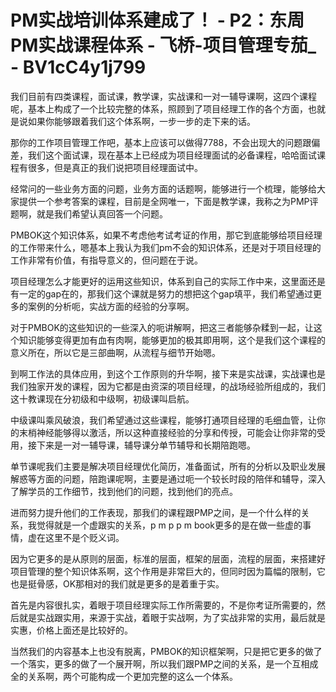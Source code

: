# PM实战培训体系建成了！ - P2：东周PM实战课程体系 - 飞桥-项目管理专茄_ - BV1cC4y1j799

我们目前有四类课程，面试课，教学课，实战课和一对一辅导课啊，这四个课程呢，基本上构成了一个比较完整的体系，照顾到了项目经理工作的各个方面，也就是说如果你能够跟着我们这个体系啊，一步一步的走下来的话。

那你的工作项目管理工作吧，基本上应该可以做得7788，不会出现大的问题跟偏差，我们这个面试课，现在基本上已经成为项目经理面试的必备课程，哈哈面试课程有很多，但是真正的我们说把项目经理面试中。

经常问的一些业务方面的问题，业务方面的话题啊，能够进行一个梳理，能够给大家提供一个参考答案的课程，目前是全网唯一，下面是教学课，我称之为PMP评题啊，就是我们希望认真回答一个问题。

PMBOK这个知识体系，如果不考虑他考试考证的作用，那它到底能够给项目经理的工作带来什么，嗯基本上我认为我们pm不会的知识体系，还是对于项目经理的工作非常有价值，有指导意义的，但问题在于说。

项目经理怎么才能更好的运用这些知识，体系到自己的实际工作中来，这里面还是有一定的gap在的，那我们这个课就是努力的想把这个gap填平，我们希望通过更多的案例的分析呃，实战方面的经验的分享啊。

对于PMBOK的这些知识的一些深入的呃讲解啊，把这三者能够杂糅到一起，让这个知识能够变得更加有血有肉啊，能够更加的极其即用啊，这个是我们这个课程的意义所在，所以它是三部曲啊，从流程与细节开始嗯。

到啊工作法的具体应用，到这个工作原则的升华啊，接下来是实战课，实战课也是我们独家开发的课程，因为它都是由资深的项目经理，的战场经验所组成的，我们这十教课现在分初级和中级啊，初级课叫启航。

中级课叫乘风破浪，我们希望通过这些课程，能够打通项目经理的毛细血管，让你的末梢神经能够得以激活，所以这种直接经验的分享和传授，可能会让你非常的受用，接下来是一对一辅导课，辅导课分单节辅导和长期陪跑嗯。

单节课呢我们主要是解决项目经理优化简历，准备面试，所有的分析以及职业发展解惑等方面的问题，陪跑课呢啊，主要是通过呃一个较长时段的陪伴和辅导，深入了解学员的工作细节，找到他们的问题，找到他们的亮点。

进而努力提升他们的工作表现，那我们的课程跟PMP之间，是一个什么样的关系，我觉得就是一个虚跟实的关系，p m p p m book更多的是在做一些虚的事情，虚在这里不是个贬义词。

因为它更多的是从原则的层面，标准的层面，框架的层面，流程的层面，来搭建好项目管理的整个知识体系啊，这个作用是非常巨大的，但同时因为篇幅的限制，它也是挺骨感，OK那相对的我们就是更多的是着重于实。

首先是内容很扎实，着眼于项目经理实际工作所需要的，不是你考证所需要的，然后就是实战跟实用，来源于实战，着眼于实战啊，为了实战非常的实用，最后就是实惠，价格上面还是比较好的。

当然我们的内容基本上也没有脱离，PMBOK的知识框架啊，只是把它更多的做了一个落实，更多的做了一个展开啊，所以我们跟PMP之间的关系，是一个互相成全的关系啊，两个可能构成一个更加完整的这么一个体系。

